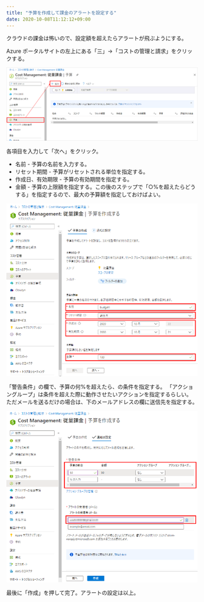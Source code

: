 ```yaml
---
title: "予算を作成して課金のアラートを設定する"
date: 2020-10-08T11:12:12+09:00
---
```


クラウドの課金は怖いので、設定額を超えたらアラートが飛ぶようにする。

Azure ポータルサイトの左上にある「三」→「コストの管理と請求」をクリックする。

![](2020-10-08-11-19-10.png)

各項目を入力して「次へ」をクリック。

* 名前 - 予算の名前を入力する。
* リセット期間 - 予算がリセットされる単位を指定する。
* 作成日、有効期限 - 予算の有効期間を指定する。
* 金額 - 予算の上限額を指定する。この後のステップで「○%を超えたらどうする」を指定するので、最大の予算額を指定しておけばよい。

![](2020-10-08-11-21-45.png)

「警告条件」の欄で、予算の何%を超えたら、の条件を指定する。
「アクショングループ」は条件を超えた際に動作させたいアクションを指定するらしい。
ただメールを送るだけの場合は、下のメールアドレスの欄に送信先を指定する。

![](2020-10-08-11-36-04.png)

最後に「作成」を押して完了。アラートの設定は以上。
